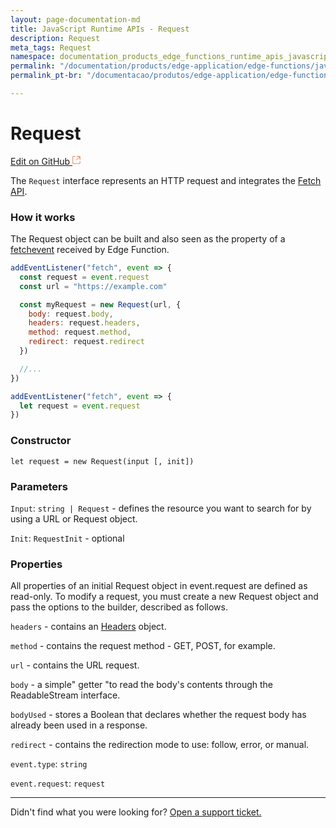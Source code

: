 ```yaml
---
layout: page-documentation-md
title: JavaScript Runtime APIs - Request
description: Request
meta_tags: Request
namespace: documentation_products_edge_functions_runtime_apis_javascript_request
permalink: "/documentation/products/edge-application/edge-functions/javascript-runtime-apis/request/"
permalink_pt-br: "/documentacao/produtos/edge-application/edge-functions/javascript-runtime-apis/request/"

---
```

# **Request**

[Edit on GitHub <svg width="14" height="14" xmlns="http://www.w3.org/2000/svg"><g fill="none" stroke="#F3652B"><path d="M4.81.71H.672v11.43H12.1V8.001" stroke-width=".8"/><path d="M6.87.786h5.155V5.94M6.31 6.5L12.026.786"/></g></svg>](https://github.com/aziontech/docs_en/edit/master/products/edge-application/edge-functions/runtime-apis/javascript/request/2021-01-14-index.md)

The `Request` interface represents an HTTP request and integrates the [Fetch API](https://www.azion.com/pt-br/documentacao/produtos/edge-functions/runtime-apis/javascript/fetch/).

### How it works

The Request object can be built and also seen as the property of a [fetchevent](https://www.azion.com/pt-br/documentacao/produtos/edge-functions/runtime-apis/javascript/fetch-event/) received by Edge Function.

```javascript
addEventListener("fetch", event => {
  const request = event.request
  const url = "https://example.com"

  const myRequest = new Request(url, {
    body: request.body,
    headers: request.headers,
    method: request.method,
    redirect: request.redirect
  })

  //...
})
```

```javascript
addEventListener("fetch", event => {
  let request = event.request
})
```

### Constructor

`let request = new Request(input [, init])`

### Parameters

`Input`: `string | Request` - defines the resource you want to search for by using a URL or Request object.

`Init`: `RequestInit` - optional

### Properties

All properties of an initial Request object in event.request are defined as read-only. To modify a request, you must create a new Request object and pass the options to the builder, described as follows.

`headers` - contains an [Headers](https://developer.mozilla.org/en-US/docs/Web/API/Headers) object.

`method` - contains the request method - GET, POST, for example.

`url` - contains the URL request.

`body` - a simple" getter "to read the body's contents through the ReadableStream interface.

`bodyUsed` - stores a Boolean that declares whether the request body has already been used in a response.

`redirect` - contains the redirection mode to use: follow, error, or manual.

`event.type`: `string`

`event.request`: `request`

***

Didn't find what you were looking for? [Open a support ticket.](https://tickets.azion.com/)